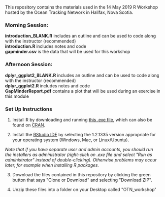 This repository contains the materials used in the 14 May 2019 R Workshop hosted by the Ocean Tracking Network in Halifax, Nova Scotia.

### Morning Session:  
**introduction_BLANK.R** includes an outline and can be used to code along with the instructor (recommended)  
**introduction.R** includes notes and code  
**gapminder.csv** is the data that will be used for this workshop  

### Afternoon Session:  
**dplyr_ggplot2_BLANK.R** includes an outline and can be used to code along with the instructor (recommended)  
**dplyr_ggplot2.R** includes notes and code  
**GapMinderReport.pdf** contains a plot that will be used during an exercise in this module  

### Set Up Instructions  

1. Install R by downloading and running [this .exe file](https://cran.r-project.org/bin/windows/base/release.htm), which can also be found on [CRAN](https://cran.r-project.org/index.html).  

2. Install the [RStudio IDE](https://www.rstudio.com/products/rstudio/download/#download) by selecting the 1.2.1335 version appropriate for your operating system (Windows, Mac, or Linux/Ubuntu).  

*Note that if you have separate user and admin accounts, you should run the installers as administrator (right-click on .exe file and select "Run as administrator" instead of double-clicking). Otherwise problems may occur later, for example when installing R packages.*  

3. Download the files contained in this repository by clicking the green button that says "Clone or Download" and selecting "Download ZIP".  

4. Unzip these files into a folder on your Desktop called "OTN_workshop"  
